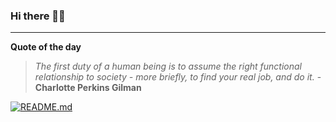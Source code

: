 ### Hi there 👋🏻


---

**Quote of the day**

> *The first duty of a human being is to assume the right functional relationship to society - more briefly, to find your real job, and do it.* - **Charlotte Perkins Gilman** 

[![README.md](https://github.com/marcolovazzano/marcolovazzano/actions/workflows/readme.yml/badge.svg?branch=main)](https://github.com/marcolovazzano/marcolovazzano/actions/workflows/readme.yml)
